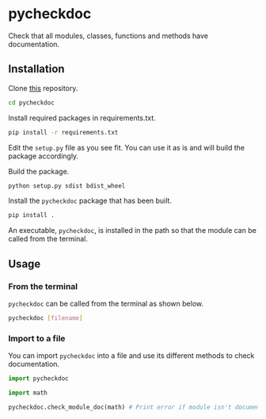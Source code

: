 # pycheckdoc

Check that all modules, classes, functions and methods have
documentation.

## Installation

Clone [this](<https://github.com/bryokim/pycheckdoc>) repository.

```Bash
cd pycheckdoc
```

Install required packages in requirements.txt.

```Bash
pip install -r requirements.txt
```

Edit the `setup.py` file as you see fit. You can use it as is
and will build the package accordingly.

Build the package.

```Bash
python setup.py sdist bdist_wheel
```

Install the `pycheckdoc` package that has been built.

```Bash
pip install .
```

An executable, `pycheckdoc`, is installed in the path so that the
module can be called from the terminal.

## Usage

### From the terminal

`pycheckdoc` can be called from the terminal as shown below.

```Bash
pycheckdoc [filename]
```

### Import to a file

You can import `pycheckdoc` into a file and use its different
methods to check documentation.

```Python
import pycheckdoc

import math

pycheckdoc.check_module_doc(math) # Print error if module isn't documented, otherwise nothing happens
```
